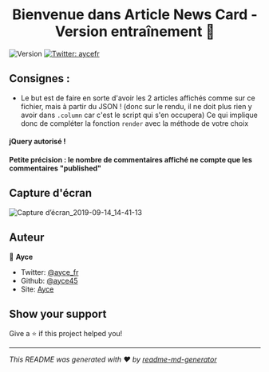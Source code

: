 <h1 align="center">Bienvenue dans Article News Card - Version entraînement 👋</h1>
<p>
  <img alt="Version" src="https://img.shields.io/badge/version-5-blue.svg?cacheSeconds=2592000" />
  <a href="https://twitter.com/ayce_fr">
    <img alt="Twitter: aycefr" src="https://img.shields.io/twitter/follow/ayce_fr.svg?style=social" target="_blank" />
  </a>
</p>

## Consignes :
- Le but est de faire en sorte d'avoir les 2 articles affichés comme sur ce fichier, mais à partir du JSON ! (donc sur le rendu, il ne doit plus rien y avoir dans `.column` car c'est le script qui s'en occupera) 
Ce qui implique donc de compléter la fonction `render` avec la méthode de votre choix
#### jQuery autorisé !
#### Petite précision : le nombre de commentaires affiché ne compte que les commentaires "published"


## Capture d'écran
![Capture d’écran_2019-09-14_14-41-13](https://user-images.githubusercontent.com/32338891/64908243-c0ba1000-d6fd-11e9-9310-c4fbdd688307.png)

## Auteur

👤 **Ayce**

* Twitter: [@ayce_fr](https://twitter.com/ayce_fr)
* Github: [@ayce45](https://github.com/ayce45)
* Site: [Ayce](ayce.fr)

## Show your support

Give a ⭐️ if this project helped you!

***
_This README was generated with ❤️ by [readme-md-generator](https://github.com/kefranabg/readme-md-generator)_

